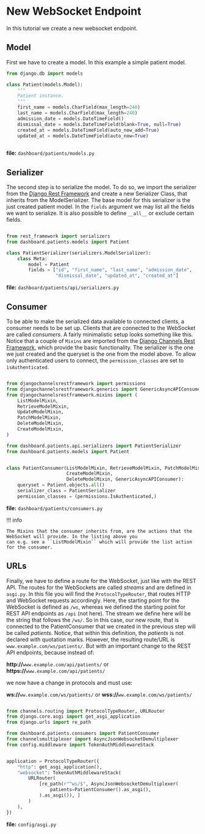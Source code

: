 # New WebSocket Endpoint

In this tutorial we create a new websocket endpoint.

## Model

First we have to create a model. In this example a simple patient model.

```python
from django.db import models

class Patient(models.Model):
    """
    Patient instance.
    """
    first_name = models.CharField(max_length=240)
    last_name = models.CharField(max_length=240)
    admission_date = models.DateTimeField()
    dismissal_date = models.DateTimeField(blank=True, null=True)
    created_at = models.DateTimeField(auto_now_add=True)
    updated_at = models.DateTimeField(auto_now=True)
    
```
**file:** ``dashboard/patients/models.py``


## Serializer
The second step is to serialize the model. To do so, we import the serializer from the [Django Rest Framework](https://www.django-rest-framework.org/)
and create a new Serializer Class, that inherits from the ModelSerializer. The base model for this serializer is the just created patient model.
In the ``fields`` argument we may list all the fields we want to serialize. It is also possible to define ``__all__`` or exclude certain fields.


```python

from rest_framework import serializers
from dashboard.patients.models import Patient

class PatientSerializer(serializers.ModelSerializer):
    class Meta:
        model = Patient
        fields = ["id", "first_name", "last_name", "admission_date",
                  "dismissal_date", "updated_at", "created_at"]

```

**file:** ``dashboard/patients/api/serializers.py``

## Consumer
To be able to make the serialized data available to connected clients, a consumer needs to be set up. Clients that are connected
to the WebSocket are called _consumers_.
A fairly minimalistic setup looks something like this. Notice that a couple of ``Mixins`` are imported from the [Django Channels Rest Framework](https://github.com/hishnash/djangochannelsrestframework), which provide the basic functionality.
The serializer is the one we just created and the queryset is the one from the model above. To allow only authenticated users to connect, 
the ``permission_classes`` are set to ``ìsAuthenticated``.


````python

from djangochannelsrestframework import permissions
from djangochannelsrestframework.generics import GenericAsyncAPIConsumer
from djangochannelsrestframework.mixins import (
    ListModelMixin,
    RetrieveModelMixin,
    UpdateModelMixin,
    PatchModelMixin,
    DeleteModelMixin,
    CreateModelMixin,
)

from dashboard.patients.api.serializers import PatientSerializer
from dashboard.patients.models import Patient


class PatientConsumer(ListModelMixin, RetrieveModelMixin, PatchModelMixin, UpdateModelMixin,
                      CreateModelMixin,
                      DeleteModelMixin, GenericAsyncAPIConsumer):
    queryset = Patient.objects.all()
    serializer_class = PatientSerializer
    permission_classes = (permissions.IsAuthenticated,)

````

**file:** ``dashboard/patients/consumers.py``

!!! info

    The Mixins that the consumer inherits from, are the actions that the WebSocket will provide. In the listing above you 
    can e.g. see a ``ListModelMixin`` which will provide the list action for the consumer.


## URLs
Finally, we have to define a route for the WebSocket, just like with the REST API. The routes for the WebSockets are called _streams_ and are defined in ``asgi.py``. 
In this file you will find the ``ProtocolTypeRouter``, that routes HTTP and WebSocket requests accordingly. Here, the starting point for the WebSocket is defined as ``/ws``, 
whereas we defined the starting point for REST API endpoints as ``/api`` (not here). The stream we define here will be the string that follows the ``/ws/``. 
So in this case, our new route, that is connected to the PatientConsumer that we created in the previous step will be called _patients_. Notice, that within this definition,
the _patients_ is not declared with quotation marks. However, the resulting route/URL is ``www.example.com/ws/patients/``.
But with an important change to the REST API endpoints, because instead of:

**http://**``www.example.com/api/patients/`` or **https://**``www.example.com/api/patients/``

we now have a change in protocols and must use:

**ws://**``ww.example.com/ws/patients/`` or **wss://**``ww.example.com/ws/patients/``


```python

from channels.routing import ProtocolTypeRouter, URLRouter
from django.core.asgi import get_asgi_application
from django.urls import re_path

from dashboard.patients.consumers import PatientConsumer
from channelsmultiplexer import AsyncJsonWebsocketDemultiplexer
from config.middleware import TokenAuthMiddlewareStack


application = ProtocolTypeRouter({
    "http": get_asgi_application(),
    "websocket": TokenAuthMiddlewareStack(
        URLRouter(
            [re_path(r"^ws/$", AsyncJsonWebsocketDemultiplexer(
                patients=PatientConsumer().as_asgi(),
            ).as_asgi()), ]
        )
    ),
})

```

**file:** ``config/asgi.py``